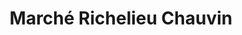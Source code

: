 ---
title: "Marché Richelieu Chauvin"
url: /montreal/marche-richelieu-chauvin/
shop: supermarket
---